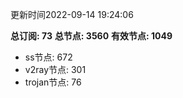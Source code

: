 更新时间2022-09-14 19:24:06

**总订阅: 73**
**总节点: 3560**
**有效节点: 1049**
- ss节点: 672
- v2ray节点: 301
- trojan节点: 76
